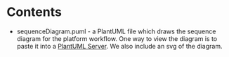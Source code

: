 # Contents
* sequenceDiagram.puml - a PlantUML file which draws the sequence diagram for the platform workflow. One way to view the diagram is to paste it into a [PlantUML Server](http://www.plantuml.com/plantuml). We also include an svg of the diagram.